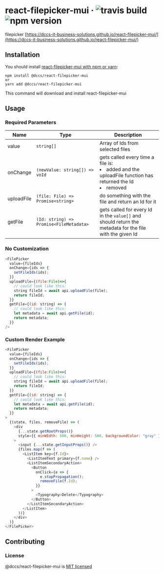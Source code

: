 # react-filepicker-mui &middot; ![travis build](https://img.shields.io/travis/DCCS-IT-Business-Solutions/react-filepicker-mui.svg) ![npm version](https://img.shields.io/npm/v/@dccs/react-filepicker-mui.svg)

filepicker [https://dccs-it-business-solutions.github.io/react-filepicker-mui/](https://dccs-it-business-solutions.github.io/react-filepicker-mui/)

## Installation

You should install [react-filepicker-mui with npm or yarn](https://www.npmjs.com/package/@dccs/react-filepicker-mui):

    npm install @dccs/react-filepicker-mui
    or
    yarn add @dccs/react-filepicker-mui

This command will download and install react-filepicker-mui

## Usage

### Required Parameters

| Name       | Type                                    | Description                                                                                                       |
| ---------- | --------------------------------------- | ----------------------------------------------------------------------------------------------------------------- |
| value      | `string[]`                              | Array of Ids from selected files                                                                                  |
| onChange   | `(newValue: string[]) => voId`          | gets called every time a file is: <li>added and the uploadFile function has returned the Id</li> <li>removed</li> |
| uploadFile | `(file: File) => Promise<string>`       | do something with the file and return an Id for it                                                                |
| getFile    | `(Id: string) => Promise<FileMetadata>` | gets called for every Id in the `value[]` and should return the metadata for the file with the given Id           |

### No Customization

```javascript
<FilePicker
  value={fileIds}
  onChange={ids => {
    setFileIds(ids);
  }}
  uploadFile={(file:File)=>{
    // could look like this:
    string fileId = await api.uploadFile(file);
    return fileId;
  }}
  getFile={(id: string) => {
    // could look like this:
    let metadata = await api.getFile(id);
    return metadata;
  }}
/>
```

### Custom Render Example

```javascript
<FilePicker
  value={fileIds}
  onChange={ids => {
    setFileIds(ids);
  }}
  uploadFile={(file:File)=>{
    // could look like this:
    string fileId = await api.uploadFile(file);
    return fileId;
  }}
  getFile={(id: string) => {
    // could look like this:
    let metadata = await api.getFile(id);
    return metadata;
  }}
>
  {(state, files, removeFile) => (
    <div
      {...state.getRootProps()}
      style={{ minWIdth: 500, minHeight: 500, backgroundColor: "gray" }}
    >
      <input {...state.getInputProps()} />
      {files.map(f => (
        <ListItem key={f.Id}>
          <ListItemText primary={f.name} />
          <ListItemSecondaryAction>
            <Button
              onClick={e => {
                e.stopPropagation();
                removeFile(f.Id);
              }}
            >
              <Typography>Delete</Typography>
            </Button>
          </ListItemSecondaryAction>
        </ListItem>
      ))}
    </div>
  )}
</FilePicker>
```

## Contributing

### License

@dccs/react-filepicker-mui is [MIT licensed](https://github.com/facebook/react/blob/master/LICENSE)
